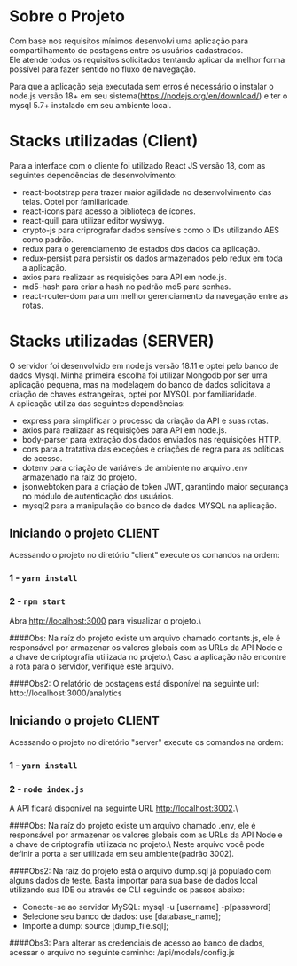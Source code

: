 # Sobre o Projeto

Com base nos requisitos mínimos desenvolvi uma aplicação para compartilhamento de postagens entre os usuários cadastrados.\
Ele atende todos os requisitos solicitados tentando aplicar da melhor forma possível para fazer sentido no fluxo de navegação.

Para que a aplicação seja executada sem erros é necessário o instalar o node.js versão 18+ em seu sistema(https://nodejs.org/en/download/) e ter o mysql 5.7+ instalado em seu ambiente local.

# Stacks utilizadas (Client)
Para a interface com o cliente foi utilizado React JS versão 18, com as seguintes dependências de desenvolvimento:
- react-bootstrap para trazer maior agilidade no desenvolvimento das telas. Optei por familiaridade.
- react-icons para acesso a biblioteca de ícones.
- react-quill para utilizar editor wysiwyg.
- crypto-js para criprografar dados sensíveis como o IDs utilizando AES como padrão.
- redux para o gerenciamento de estados dos dados da aplicação.
- redux-persist para persistir os dados armazenados pelo redux em toda a aplicação.
- axios para realizaar as requisições para API em node.js.
- md5-hash para criar a hash no padrão md5 para senhas.
- react-router-dom para um melhor gerenciamento da navegação entre as rotas.

# Stacks utilizadas (SERVER)
O servidor foi desenvolvido em node.js versão 18.11 e optei pelo banco de dados Mysql. Minha primeira escolha foi utilizar Mongodb por ser uma aplicação pequena, mas na modelagem do banco de dados solicitava a criação de chaves estrangeiras, optei por MYSQL por familiaridade.\
A aplicação utiliza das seguintes dependências: 
- express para simplificar o processo da criação da API e suas rotas.
- axios para realizaar as requisições para API em node.js.
- body-parser para extração dos dados enviados nas requisições HTTP.
- cors para a tratativa das exceções e criações de regra para as políticas de acesso.
- dotenv para criação de variáveis de ambiente no arquivo .env armazenado na raiz do projeto.
- jsonwebtoken para a criação de token JWT, garantindo maior segurança no módulo de autenticação dos usuários.
- mysql2 para a manipulação do banco de dados MYSQL na aplicação.

## Iniciando o projeto CLIENT

Acessando o projeto no diretório "client" execute os comandos na ordem:

### 1 - `yarn install`
### 2 - `npm start`

Abra [http://localhost:3000](http://localhost:3000) para visualizar o projeto.\

####Obs: Na raíz do projeto existe um arquivo chamado contants.js, ele é responsável por armazenar os valores globais com as URLs da API Node e a chave de criptografia utilizada no projeto.\ Caso a aplicação não encontre a rota para o servidor, verifique este arquivo.

####Obs2: O relatório de postagens está disponível na seguinte url: http://localhost:3000/analytics

## Iniciando o projeto CLIENT

Acessando o projeto no diretório "server" execute os comandos na ordem:
### 1 - `yarn install`
### 2 - `node index.js`

A API ficará disponível na seguinte URL [http://localhost:3002](http://localhost:3002).\

####Obs: Na raíz do projeto existe um arquivo chamado .env, ele é responsável por armazenar os valores globais com as URLs da API Node e a chave de criptografia utilizada no projeto.\ Neste arquivo você pode definir a porta a ser utilizada em seu ambiente(padrão 3002).

####Obs2: Na raíz do projeto está o arquivo dump.sql já populado com alguns dados de teste. Basta importar para sua base de dados local utilizando sua IDE ou através de CLI seguindo os passos abaixo:
- Conecte-se ao servidor MySQL: mysql -u [username] -p[password]
- Selecione seu banco de dados: use [database_name];
- Importe a dump: source [dump_file.sql];

####Obs3: Para alterar as credenciais de acesso ao banco de dados, acessar o arquivo no seguinte caminho: /api/models/config.js
